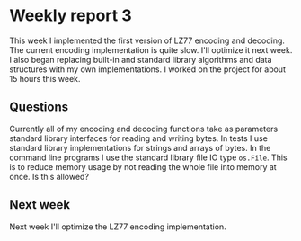 # Weekly report 3

This week I implemented the first version of LZ77 encoding and decoding. The
current encoding implementation is quite slow. I'll optimize it next week. I
also began replacing built-in and standard library algorithms and data
structures with my own implementations. I worked on the project for about 15
hours this week.

## Questions

Currently all of my encoding and decoding functions take as parameters standard
library interfaces for reading and writing bytes. In tests I use standard
library implementations for strings and arrays of bytes. In the command line
programs I use the standard library file IO type `os.File`. This is to reduce
memory usage by not reading the whole file into memory at once. Is this allowed?

## Next week

Next week I'll optimize the LZ77 encoding implementation.
